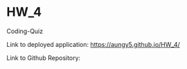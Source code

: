 # HW_4
Coding-Quiz

Link to deployed application: https://aungy5.github.io/HW_4/

Link to Github Repository:
